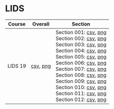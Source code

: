 # LIDS

| Course | Overall | Section |
| ------ | ------- | ------- |
| LIDS 19 | [csv](https://github.com/UCSD-Historical-Enrollment-Data/2023Fall/blob/main/overall/LIDS%2019.csv), [png](https://raw.githubusercontent.com/UCSD-Historical-Enrollment-Data/2023Fall/main/plot_overall/LIDS%2019.png) | Section 001: [csv](https://github.com/UCSD-Historical-Enrollment-Data/2023Fall/blob/main/section/LIDS%2019_001.csv), [png](https://raw.githubusercontent.com/UCSD-Historical-Enrollment-Data/2023Fall/main/plot_section/LIDS%2019_001.png)<br>Section 002: [csv](https://github.com/UCSD-Historical-Enrollment-Data/2023Fall/blob/main/section/LIDS%2019_002.csv), [png](https://raw.githubusercontent.com/UCSD-Historical-Enrollment-Data/2023Fall/main/plot_section/LIDS%2019_002.png)<br>Section 003: [csv](https://github.com/UCSD-Historical-Enrollment-Data/2023Fall/blob/main/section/LIDS%2019_003.csv), [png](https://raw.githubusercontent.com/UCSD-Historical-Enrollment-Data/2023Fall/main/plot_section/LIDS%2019_003.png)<br>Section 004: [csv](https://github.com/UCSD-Historical-Enrollment-Data/2023Fall/blob/main/section/LIDS%2019_004.csv), [png](https://raw.githubusercontent.com/UCSD-Historical-Enrollment-Data/2023Fall/main/plot_section/LIDS%2019_004.png)<br>Section 005: [csv](https://github.com/UCSD-Historical-Enrollment-Data/2023Fall/blob/main/section/LIDS%2019_005.csv), [png](https://raw.githubusercontent.com/UCSD-Historical-Enrollment-Data/2023Fall/main/plot_section/LIDS%2019_005.png)<br>Section 006: [csv](https://github.com/UCSD-Historical-Enrollment-Data/2023Fall/blob/main/section/LIDS%2019_006.csv), [png](https://raw.githubusercontent.com/UCSD-Historical-Enrollment-Data/2023Fall/main/plot_section/LIDS%2019_006.png)<br>Section 007: [csv](https://github.com/UCSD-Historical-Enrollment-Data/2023Fall/blob/main/section/LIDS%2019_007.csv), [png](https://raw.githubusercontent.com/UCSD-Historical-Enrollment-Data/2023Fall/main/plot_section/LIDS%2019_007.png)<br>Section 008: [csv](https://github.com/UCSD-Historical-Enrollment-Data/2023Fall/blob/main/section/LIDS%2019_008.csv), [png](https://raw.githubusercontent.com/UCSD-Historical-Enrollment-Data/2023Fall/main/plot_section/LIDS%2019_008.png)<br>Section 009: [csv](https://github.com/UCSD-Historical-Enrollment-Data/2023Fall/blob/main/section/LIDS%2019_009.csv), [png](https://raw.githubusercontent.com/UCSD-Historical-Enrollment-Data/2023Fall/main/plot_section/LIDS%2019_009.png)<br>Section 010: [csv](https://github.com/UCSD-Historical-Enrollment-Data/2023Fall/blob/main/section/LIDS%2019_010.csv), [png](https://raw.githubusercontent.com/UCSD-Historical-Enrollment-Data/2023Fall/main/plot_section/LIDS%2019_010.png)<br>Section 011: [csv](https://github.com/UCSD-Historical-Enrollment-Data/2023Fall/blob/main/section/LIDS%2019_011.csv), [png](https://raw.githubusercontent.com/UCSD-Historical-Enrollment-Data/2023Fall/main/plot_section/LIDS%2019_011.png)<br>Section 012: [csv](https://github.com/UCSD-Historical-Enrollment-Data/2023Fall/blob/main/section/LIDS%2019_012.csv), [png](https://raw.githubusercontent.com/UCSD-Historical-Enrollment-Data/2023Fall/main/plot_section/LIDS%2019_012.png) |
